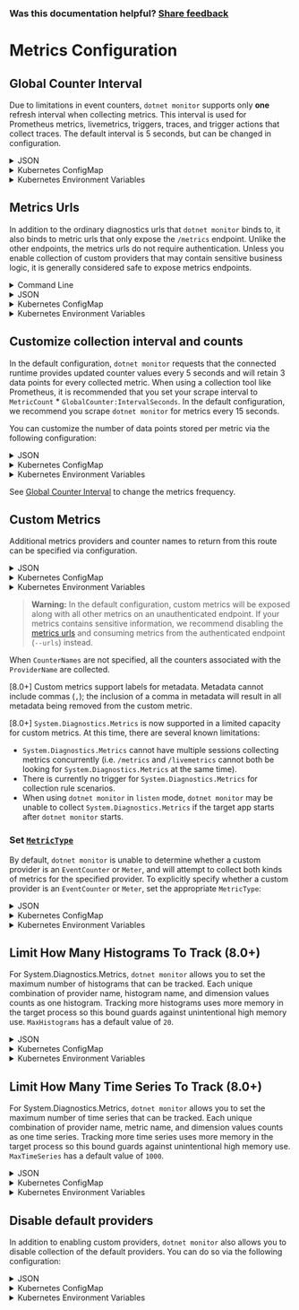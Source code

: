 
### Was this documentation helpful? [Share feedback](https://www.research.net/r/DGDQWXH?src=documentation%2Fconfiguration%2Fmetrics-configuration)

# Metrics Configuration

## Global Counter Interval

Due to limitations in event counters, `dotnet monitor` supports only **one** refresh interval when collecting metrics. This interval is used for
Prometheus metrics, livemetrics, triggers, traces, and trigger actions that collect traces. The default interval is 5 seconds, but can be changed in configuration.

<details>
  <summary>JSON</summary>

  ```json
  {
      "GlobalCounter": {
        "IntervalSeconds": 10
      }
  }
  ```
</details>

<details>
  <summary>Kubernetes ConfigMap</summary>
  
  ```yaml
  GlobalCounter__IntervalSeconds: "10"
  ```
</details>

<details>
  <summary>Kubernetes Environment Variables</summary>
  
  ```yaml
  - name: DotnetMonitor_GlobalCounter__IntervalSeconds
    value: "10"
  ```
</details>

## Metrics Urls

In addition to the ordinary diagnostics urls that `dotnet monitor` binds to, it also binds to metric urls that only expose the `/metrics` endpoint. Unlike the other endpoints, the metrics urls do not require authentication. Unless you enable collection of custom providers that may contain sensitive business logic, it is generally considered safe to expose metrics endpoints. 

<details>
  <summary>Command Line</summary>

  ```cmd
  dotnet monitor collect --metricUrls http://*:52325
  ```
</details>

<details>
  <summary>JSON</summary>

  ```json
  {
    "Metrics": {
      "Endpoints": "http://*:52325"
    }
  }
  ```
</details>

<details>
  <summary>Kubernetes ConfigMap</summary>
  
  ```yaml
  Metrics__Endpoints: "http://*:52325"
  ```
</details>

<details>
  <summary>Kubernetes Environment Variables</summary>
  
  ```yaml
  - name: DotnetMonitor_Metrics__Endpoints
    value: "http://*:52325"
  ```
</details>

## Customize collection interval and counts

In the default configuration, `dotnet monitor` requests that the connected runtime provides updated counter values every 5 seconds and will retain 3 data points for every collected metric. When using a collection tool like Prometheus, it is recommended that you set your scrape interval to `MetricCount` * `GlobalCounter:IntervalSeconds`. In the default configuration, we recommend you scrape `dotnet monitor` for metrics every 15 seconds.

You can customize the number of data points stored per metric via the following configuration:

<details>
  <summary>JSON</summary>

  ```json
  {
    "Metrics": {
      "MetricCount": 3
    }
  }
  ```
</details>

<details>
  <summary>Kubernetes ConfigMap</summary>
  
  ```yaml
  Metrics__MetricCount: "3"
  ```
</details>

<details>
  <summary>Kubernetes Environment Variables</summary>
  
  ```yaml
  - name: DotnetMonitor_Metrics__MetricCount
    value: "3"
  ```
</details>

See [Global Counter Interval](#global-counter-interval) to change the metrics frequency.

## Custom Metrics

Additional metrics providers and counter names to return from this route can be specified via configuration. 

<details>
  <summary>JSON</summary>

  ```json
  {
    "Metrics": {
      "Providers": [
        {
          "ProviderName": "Microsoft-AspNetCore-Server-Kestrel",
          "CounterNames": [
            "connections-per-second",
            "total-connections"
          ]
        }
      ]
    }
  }
  ```
</details>

<details>
  <summary>Kubernetes ConfigMap</summary>
  
  ```yaml
  Metrics__Providers__0__ProviderName: "Microsoft-AspNetCore-Server-Kestrel"
  Metrics__Providers__0__CounterNames__0: "connections-per-second"
  Metrics__Providers__0__CounterNames__1: "total-connections"
  ```
</details>

<details>
  <summary>Kubernetes Environment Variables</summary>
  
  ```yaml
  - name: DotnetMonitor_Metrics__Providers__0__ProviderName
    value: "Microsoft-AspNetCore-Server-Kestrel"
  - name: DotnetMonitor_Metrics__Providers__0__CounterNames__0
    value: "connections-per-second"
  - name: DotnetMonitor_Metrics__Providers__0__CounterNames__1
    value: "total-connections"
  ```
</details>

> **Warning:** In the default configuration, custom metrics will be exposed along with all other metrics on an unauthenticated endpoint. If your metrics contains sensitive information, we recommend disabling the [metrics urls](#metrics-urls) and consuming metrics from the authenticated endpoint (`--urls`) instead.

When `CounterNames` are not specified, all the counters associated with the `ProviderName` are collected.

[8.0+] Custom metrics support labels for metadata. Metadata cannot include commas (`,`); the inclusion of a comma in metadata will result in all metadata being removed from the custom metric.

[8.0+] `System.Diagnostics.Metrics` is now supported in a limited capacity for custom metrics. At this time, there are several known limitations:
 * `System.Diagnostics.Metrics` cannot have multiple sessions collecting metrics concurrently (i.e. `/metrics` and `/livemetrics` cannot both be looking for `System.Diagnostics.Metrics` at the same time). 
 * There is currently no trigger for `System.Diagnostics.Metrics` for collection rule scenarios.
 * When using `dotnet monitor` in `listen` mode, `dotnet monitor` may be unable to collect `System.Diagnostics.Metrics` if the target app starts after `dotnet monitor` starts.

### Set [`MetricType`](../api/definitions.md#metrictype-80)

By default, `dotnet monitor` is unable to determine whether a custom provider is an `EventCounter` or `Meter`, and will attempt to collect both kinds of metrics for the specified provider. To explicitly specify whether a custom provider is an `EventCounter` or `Meter`, set the appropriate `MetricType`:

<details>
  <summary>JSON</summary>

  ```json
  {
    "Metrics": {
      "Providers": [
        {
          "ProviderName": "MyCustomEventCounterProvider",
          "MetricType": "EventCounter"
        },
        {
          "ProviderName": "MyCustomSDMProvider",
          "MetricType": "Meter"
        }
      ]
    }
  }
  ```
</details>

<details>
  <summary>Kubernetes ConfigMap</summary>
  
  ```yaml
  Metrics__Providers__0__ProviderName: "MyCustomEventCounterProvider"
  Metrics__Providers__0__MetricType: "EventCounter"
  Metrics__Providers__1__ProviderName: "MyCustomSDMProvider"
  Metrics__Providers__1__MetricType: "Meter"
  ```
</details>

<details>
  <summary>Kubernetes Environment Variables</summary>
  
  ```yaml
  - name: DotnetMonitor_Metrics__Providers__0__ProviderName
    value: "MyCustomEventCounterProvider"
  - name: DotnetMonitor_Metrics__Providers__0__MetricType
    value: "EventCounter"
  - name: DotnetMonitor_Metrics__Providers__1__ProviderName
    value: "MyCustomSDMProvider"
  - name: DotnetMonitor_Metrics__Providers__1__MetricType
    value: "Meter"
  ```
</details>

## Limit How Many Histograms To Track (8.0+)

For System.Diagnostics.Metrics, `dotnet monitor` allows you to set the maximum number of histograms that can be tracked. Each unique combination of provider name, histogram name, and dimension values counts as one histogram. Tracking more histograms uses more memory in the target process so this bound guards against unintentional high memory use. `MaxHistograms` has a default value of `20`.

<details>
  <summary>JSON</summary>

  ```json
  {
    "GlobalCounter": {
      "MaxHistograms": 5
    }
  }
  ```
</details>

<details>
  <summary>Kubernetes ConfigMap</summary>
  
  ```yaml
  GlobalCounter__MaxHistograms: "5"
  ```
</details>

<details>
  <summary>Kubernetes Environment Variables</summary>
  
  ```yaml
  - name: DotnetMonitor_GlobalCounter__MaxHistograms
    value: "5"
  ```
</details>

## Limit How Many Time Series To Track (8.0+)

For System.Diagnostics.Metrics, `dotnet monitor` allows you to set the maximum number of time series that can be tracked. Each unique combination of provider name, metric name, and dimension values counts as one time series. Tracking more time series uses more memory in the target process so this bound guards against unintentional high memory use. `MaxTimeSeries` has a default value of `1000`.

<details>
  <summary>JSON</summary>

  ```json
  {
    "GlobalCounter": {
      "MaxTimeSeries": 500
    }
  }
  ```
</details>

<details>
  <summary>Kubernetes ConfigMap</summary>
  
  ```yaml
  GlobalCounter__MaxTimeSeries: "500"
  ```
</details>

<details>
  <summary>Kubernetes Environment Variables</summary>
  
  ```yaml
  - name: DotnetMonitor_GlobalCounter__MaxTimeSeries
    value: "500"
  ```
</details>

## Disable default providers

In addition to enabling custom providers, `dotnet monitor` also allows you to disable collection of the default providers. You can do so via the following configuration:

<details>
  <summary>JSON</summary>

  ```json
  {
    "Metrics": {
      "IncludeDefaultProviders": false
    }
  }
  ```
</details>

<details>
  <summary>Kubernetes ConfigMap</summary>
  
  ```yaml
  Metrics__IncludeDefaultProviders: "false"
  ```
</details>

<details>
  <summary>Kubernetes Environment Variables</summary>
  
  ```yaml
  - name: DotnetMonitor_Metrics__IncludeDefaultProviders
    value: "false"
  ```
</details>
